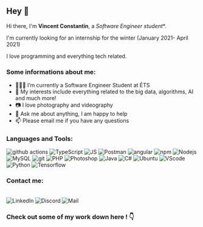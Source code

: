 ## Hey 👋

Hi there, I'm **Vincent Constantin**, a *Software Engineer student**.

I'm currently looking for an internship for the winter (January 2021- April 2021)

I love programming and everything tech related.

### Some informations about me:

- 👨🏽‍💻 I’m currently a Software Engineer Student at ÉTS
- 🤔 My interests include everything related to the big data, algorithms, AI and much more!
- 📷 I love photography and videography
- 💬 Ask me about anything, I am happy to help
- 📫 Please email me if you have any questions

### Languages and Tools:
<p>
    <img alt="github actions" src="https://img.shields.io/badge/-Github_Actions-000?style=for-the-badge&logo=github&logoColor=white" />
    <img alt="TypeScript" src="https://img.shields.io/badge/-TypeScript-007ACC?style=for-the-badge&logo=typescript&logoColor=white" />
    <img alt="JS" src="https://img.shields.io/badge/-JavaScript-yellow?style=for-the-badge&logo=javascript&logoColor=white" />
    <img alt="Postman" src="https://img.shields.io/badge/-Postman-FF6C37?style=for-the-badge&logo=postman&logoColor=white" />
    <img alt="angular" src="https://img.shields.io/badge/-Angular-DD0031?style=for-the-badge&logo=angular&logoColor=white" />
    <img alt="npm" src="https://img.shields.io/badge/-NPM-CB3837?style=for-the-badge&logo=npm&logoColor=white" />
    <img alt="Nodejs" src="https://img.shields.io/badge/-Nodejs-43853d?style=for-the-badge&logo=Node.js&logoColor=white" />
    <img alt="MySQL" src="https://img.shields.io/badge/-MySQL-4479A1?style=for-the-badge&logo=Mysql&logoColor=white" />
    <img alt="git" src="https://img.shields.io/badge/-Git-F05032?style=for-the-badge&logo=git&logoColor=white" />
    <img alt="PHP" src="https://img.shields.io/badge/-php-777BB4?style=for-the-badge&logo=php&logoColor=white" />
    <img alt="Photoshop" src="https://img.shields.io/badge/-PS-31A8FF?style=for-the-badge&logo=adobe+photoshop&logoColor=white" />
    <img alt="Java" src="https://img.shields.io/badge/-Java-fa1148?style=for-the-badge&logo=java&logoColor=white" />
    <img alt="C#" src="https://img.shields.io/badge/-C%23-purple?style=for-the-badge&logo=c+sharp&logoColor=white" />
    <img alt="Ubuntu" src="https://img.shields.io/badge/-Ubuntu-E95420?style=for-the-badge&logo=ubuntu&logoColor=white" />
    <img alt="VScode" src="https://img.shields.io/badge/-VSCode-007ACC?style=for-the-badge&logo=visual+studio+code&logoColor=white" />
    <img alt="Python" src="https://img.shields.io/badge/-python-black?style=for-the-badge&logo=python&logoColor=white" />
    <img alt="Tensorflow" src="https://img.shields.io/badge/-Tensorflow-gray?style=for-the-badge&logo=Tensorflow&logoColor=white" />
</P>

### Contact me:
<br> 
  <a href="https://www.linkedin.com/in/vincent-constantin-88241b154/" style="text-decoration: none">
    <img alt="LinkedIn" src="https://img.shields.io/badge/-LinkedIn-0077B5?style=for-the-badge&logo=linkedin&logoColor=white" />
  </a>
  <a href="https://discordapp.com/channels/@me/" style="text-decoration: none">
    <img alt="Discord" src="https://img.shields.io/badge/-Instagram-7289DA?style=for-the-badge&logo=instagram&logoColor=white" />
  </a>
  <a href="mailto:vin.constantin@gmail.com" style="text-decoration: none">
    <img alt="Mail" src="https://img.shields.io/badge/-Email-D14836?style=for-the-badge&logo=mail.ru&logoColor=white" />
  </a>
<br>

### Check out some of my work down here ! 👇
